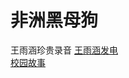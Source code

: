 # 非洲黑母狗
王雨涵珍贵录音
[王雨涵发电](https://github.com/user-attachments/assets/2c2e1c8e-147c-4e82-9e59-e2478c90ea1a)  
[校园故事](https://wdxszz.github.io/xygs/)
